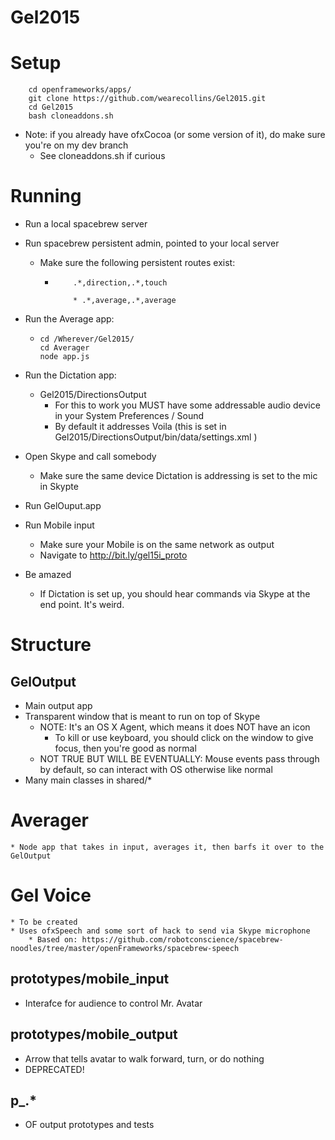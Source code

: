 # Gel2015

# Setup
``` 
	cd openframeworks/apps/
	git clone https://github.com/wearecollins/Gel2015.git
	cd Gel2015
	bash cloneaddons.sh
```
* Note: if you already have ofxCocoa (or some version of it), do make sure you're on my dev branch
	* See cloneaddons.sh if curious

# Running
* Run a local spacebrew server
* Run spacebrew persistent admin, pointed to your local server
	* Make sure the following persistent routes exist:
		* 	``` 
				.*,direction,.*,touch
				
				* .*,average,.*,average
			```
* Run the Average app:
	* 	```
		cd /Wherever/Gel2015/
		cd Averager
		node app.js
		```
* Run the Dictation app:
	* Gel2015/DirectionsOutput
		* For this to work you MUST have some addressable audio device in your System Preferences / Sound
		* By default it addresses Voila (this is set in Gel2015/DirectionsOutput/bin/data/settings.xml <device>)

* Open Skype and call somebody
	* Make sure the same device Dictation is addressing is set to the mic in Skypte

* Run GelOuput.app

* Run Mobile input 
	* Make sure your Mobile is on the same network as output
	* Navigate to http://bit.ly/gel15i_proto

* Be amazed
	* If Dictation is set up, you should hear commands via Skype at the end point. It's weird.

# Structure

## GelOutput
* Main output app
* Transparent window that is meant to run on top of Skype
	* NOTE: It's an OS X Agent, which means it does NOT have an icon
		* To kill or use keyboard, you should click on the window to give focus, then you're good as normal
	* NOT TRUE BUT WILL BE EVENTUALLY: Mouse events pass through by default, so can interact with OS otherwise like normal
* Many main classes in shared/*

# Averager
	* Node app that takes in input, averages it, then barfs it over to the GelOutput

# Gel Voice
	* To be created
	* Uses ofxSpeech and some sort of hack to send via Skype microphone
		* Based on: https://github.com/robotconscience/spacebrew-noodles/tree/master/openFrameworks/spacebrew-speech

## prototypes/mobile_input
* Interafce for audience to control Mr. Avatar

## prototypes/mobile_output
* Arrow that tells avatar to walk forward, turn, or do nothing
* DEPRECATED!

## p_.*
* OF output prototypes and tests

